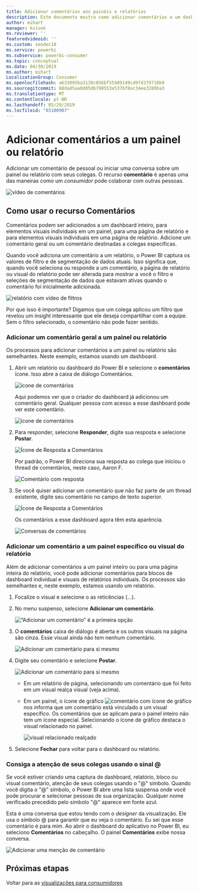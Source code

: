 ```yaml
---
title: Adicionar comentários aos painéis e relatórios
description: Este documento mostra como adicionar comentários a um dashboard, relatório ou visual e como usar comentários para ter conversas com colaboradores.
author: mihart
manager: kvivek
ms.reviewer: ''
featuredvideoid: ''
ms.custom: seodec18
ms.service: powerbi
ms.subservice: powerbi-consumer
ms.topic: conceptual
ms.date: 04/30/2019
ms.author: mihart
LocalizationGroup: Consumer
ms.openlocfilehash: a633095ba3139c056bf55989149cd9fd379710b9
ms.sourcegitcommit: 60dad5aa0d85db790553e537bf8ac34ee3289ba3
ms.translationtype: MT
ms.contentlocale: pt-BR
ms.lasthandoff: 05/29/2019
ms.locfileid: "65100907"
---
```

# <a name="add-comments-to-a-dashboard-or-report"></a>Adicionar comentários a um painel ou relatório
Adicionar um comentário de pessoal ou iniciar uma conversa sobre um painel ou relatório com seus colegas. O recurso **comentário** é apenas uma das maneiras como um *consumidor* pode colaborar com outras pessoas. 

![vídeo de comentários](media/end-user-comment/comment.gif)

## <a name="how-to-use-the-comments-feature"></a>Como usar o recurso Comentários
Comentários podem ser adicionados a um dashboard inteiro, para elementos visuais individuais em um painel, para uma página de relatório e para elementos visuais individuais em uma página de relatório. Adicione um comentário geral ou um comentário destinadas a colegas específicas.  

Quando você adiciona um comentário a um relatório, o Power BI captura os valores de filtro e de segmentação de dados atuais. Isso significa que, quando você seleciona ou responde a um comentário, a página de relatório ou visual do relatório pode ser alterada para mostrar a você o filtro e seleções de segmentação de dados que estavam ativas quando o comentário foi inicialmente adicionada.  

![relatório com vídeo de filtros](media/end-user-comment/comment-reports-with-filters/comment-reports-with-filters.gif)

Por que isso é importante? Digamos que um colega aplicou um filtro que revelou um insight interessante que ele deseja compartilhar com a equipe. Sem o filtro selecionado, o comentário não pode fazer sentido. 

### <a name="add-a-general-comment-to-a-dashboard-or-report"></a>Adicionar um comentário geral a um painel ou relatório
Os processos para adicionar comentários a um painel ou relatório são semelhantes. Neste exemplo, estamos usando um dashboard. 

1. Abrir um relatório ou dashboard do Power BI e selecione o **comentários** ícone. Isso abre a caixa de diálogo Comentários.

    ![ícone de comentários](media/end-user-comment/power-bi-comment-icon.png)

    Aqui podemos ver que o criador do dashboard já adicionou um comentário geral.  Qualquer pessoa com acesso a esse dashboard pode ver este comentário.

    ![ícone de comentários](media/end-user-comment/power-bi-dash-comment.png)

2. Para responder, selecione **Responder**, digite sua resposta e selecione **Postar**.  

    ![Ícone de Resposta a Comentários](media/end-user-comment/power-bi-comment-reply.png)

    Por padrão, o Power BI direciona sua resposta ao colega que iniciou o thread de comentários, neste caso, Aaron F. 

    ![Comentário com resposta](media/end-user-comment/power-bi-response.png)

 3. Se você quiser adicionar um comentário que não faz parte de um thread existente, digite seu comentário no campo de texto superior.

    ![Ícone de Resposta a Comentários](media/end-user-comment/power-bi-new-comment.png)

    Os comentários a esse dashboard agora têm esta aparência.

    ![Conversas de comentários](media/end-user-comment/power-bi-comment-conversation.png)

### <a name="add-a-comment-to-a-specific-dashboard-or-report-visual"></a>Adicionar um comentário a um painel específico ou visual do relatório
Além de adicionar comentários a um painel inteiro ou para uma página inteira do relatório, você pode adicionar comentários para blocos de dashboard individual e visuais de relatórios individuais. Os processos são semelhantes e, neste exemplo, estamos usando um relatório.

1. Focalize o visual e selecione o as reticências (…).    
2. No menu suspenso, selecione **Adicionar um comentário**.

    ![“Adicionar um comentário” é a primeira opção](media/end-user-comment/power-bi-comment-report.png)  

3.  O **comentários** caixa de diálogo é aberta e os outros visuais na página são cinza. Esse visual ainda não tem nenhum comentário. 

    ![Adicionar um comentário para si mesmo](media/end-user-comment/power-bi-comment-bar.png)  

4. Digite seu comentário e selecione **Postar**.

    ![Adicionar um comentário para si mesmo](media/end-user-comment/power-bi-comment-june.png)  

    - Em um relatório de página, selecionando um comentário que foi feito em um visual realça visual (veja acima).

    - Em um painel, o ícone de gráfico ![comentário com ícone de gráfico](media/end-user-comment/power-bi-comment-chart-icon.png) nos informa que um comentário está vinculado a um visual específico. Os comentários que se aplicam para o painel inteiro não tem um ícone especial. Selecionando o ícone de gráfico destaca o visual relacionado no painel.

        ![visual relacionado realçado](media/end-user-comment/power-bi-comment-highlight2.png)

5. Selecione **Fechar** para voltar para o dashboard ou relatório.

### <a name="get-your-colleagues-attention-by-using-the--sign"></a>Consiga a atenção de seus colegas usando o sinal @
Se você estiver criando uma captura de dashboard, relatório, bloco ou visual comentário, atenção de seus colegas usando o "\@" símbolo.  Quando você digita o "\@" símbolo, o Power BI abre uma lista suspensa onde você pode procurar e selecionar pessoas de sua organização. Qualquer nome verificado precedido pelo símbolo "\@" aparece em fonte azul. 

Esta é uma conversa que estou tendo com o *designer* da visualização. Ele usa o símbolo @ para garantir que eu veja o comentário. Eu sei que esse comentário é para mim. Ao abrir o dashboard do aplicativo no Power BI, eu seleciono **Comentários** no cabeçalho. O painel **Comentários** exibe nossa conversa.

![Adicionar uma menção de comentário](media/end-user-comment/power-bi-comment-convo.png)  



## <a name="next-steps"></a>Próximas etapas
Voltar para as [visualizações para consumidores](end-user-visualizations.md)    
<!--[Select a visualization to open a report](end-user-open-report.md)-->
